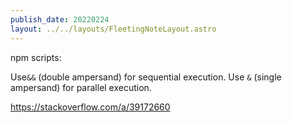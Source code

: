 ```yaml
---
publish_date: 20220224    
layout: ../../layouts/FleetingNoteLayout.astro
---
```


npm scripts:

Use`&&` (double ampersand) for sequential execution.
Use `&` (single ampersand) for parallel execution.


https://stackoverflow.com/a/39172660

